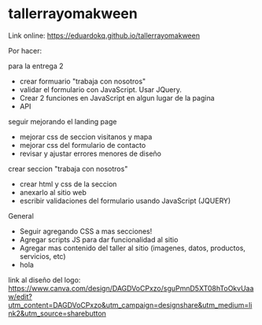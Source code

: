 # tallerrayomakween

Link online: https://eduardokq.github.io/tallerrayomakween

Por hacer:

para la entrega 2
- crear formuario "trabaja con nosotros"
- validar el formulario con JavaScript. Usar JQuery.
- Crear 2 funciones en JavaScript en algun lugar de la pagina
- API

seguir mejorando el landing page
- mejorar css de seccion visitanos y mapa
- mejorar css del formulario de contacto
- revisar y ajustar errores menores de diseño

crear seccion "trabaja con nosotros"
- crear html y css de la seccion
- anexarlo al sitio web
- escribir validaciones del formulario usando JavaScript (JQUERY)


General
- Seguir agregando CSS a mas secciones!
- Agregar scripts JS para dar funcionalidad al sitio
- Agregar mas contenido del taller al sitio (imagenes, datos, productos, servicios, etc)
- hola


link al diseño del logo:
https://www.canva.com/design/DAGDVoCPxzo/sguPmnD5XT08hToOkvUaaw/edit?utm_content=DAGDVoCPxzo&utm_campaign=designshare&utm_medium=link2&utm_source=sharebutton